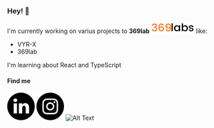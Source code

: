 ### Hey! 👋
I'm currently working on varius projects to **369lab**
![Alt text](/images/369lab.png) like:
* VYR-X
* 369lab

 I'm learning about React and TypeScript
 
 #### Find me
 ![Alt text](/images/linkedin.png)
 ![Alt text](/images/instagram.png)
 ![Alt Text](RafaelVilomar/images/facebook.png)
<!--
**RafaelVilomar/RafaelVilomar** is a ✨ _special_ ✨ repository because its `README.md` (this file) appears on your GitHub profile.

Here are some ideas to get you started:

- 🔭 I’m currently working on ...
- 🌱 I’m currently learning ...
- 👯 I’m looking to collaborate on ...
- 🤔 I’m looking for help with ...
- 💬 Ask me about ...
- 📫 How to reach me: ...
- 😄 Pronouns: ...
- ⚡ Fun fact: ...
-->
